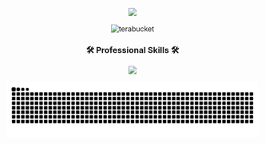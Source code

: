 <p align="center">
  <img src="https://readme-typing-svg.herokuapp.com/?lines=Full%20Stack%20Developer;%2B10%20years%20of%20engineering;Always%20focusing%20on%20trending%20tech;Clean%20code.%20Smart%20solutions.%20Happy%20users.&font=Pacifico&center=true&width=800&height=120&color=58a6ff&vCenter=true&size=45%22"></img>
</p>

<p align="center"> 
 <img src="https://komarev.com/ghpvc/?username=terabucket&label=Profile%20views&color=0e75b6&style=flat" alt="terabucket" /> 
</p>


<h3 align="center">🛠️ Professional Skills 🛠️</h3>

<p align="center">
  <a href="https://skillicons.dev">
    <img src="https://skillicons.dev/icons?i=,,,php,laravel,java,spring,cs,dotnet,py,,,,,,django,flask,ruby,rails,nodejs,mongodb,mysql,postgresql,ts,,,,js,react,nextjs,vue,vite,vuetify,nuxtjs,angular,redux,graphql,pinia,,bootstrap,tailwind,materialui,azure,aws,gcp,firebase,git,docker,figma,xd,postman,heroku&perline=13" />
  </a>
</p>

<picture>
  <source media="(prefers-color-scheme: dark)" srcset="https://raw.githubusercontent.com/terabucket/terabucket/output/github-contribution-grid-snake-dark.svg" />
  <source media="(prefers-color-scheme: light)" srcset="https://raw.githubusercontent.com/terabucket/terabucket/output/github-contribution-grid-snake.svg" />
  <img alt="github-snake" src="https://raw.githubusercontent.com/terabucket/terabucket/output/github-contribution-grid-snake.svg" />
</picture>

